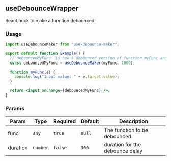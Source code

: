 ## useDebounceWrapper

React hook to make a function debounced.

### Usage

```jsx
import useDebounceMaker from "use-debounce-maker";

export default function Example() {
  //'debouncedMyFunc' is now a debounced version of function myFunc and debounced with 1000 milliseconds.
  const debouncedMyFunc = useDebounceMaker(myFunc, 1000);

  function myFunc(e) {
    console.log("Input value: " + e.target.value);
  }

  return <input onChange={debouncedMyFunc} />;
}
```

### Params

| Param    | Type     | Required | Default | Description                     |
| -------- | -------- | -------- | ------- | ------------------------------- |
| func     | `any`    | `true`   | `null`  | The function to be debounced    |
| duration | `number` | `false`  | `300`   | duration for the debounce delay |
